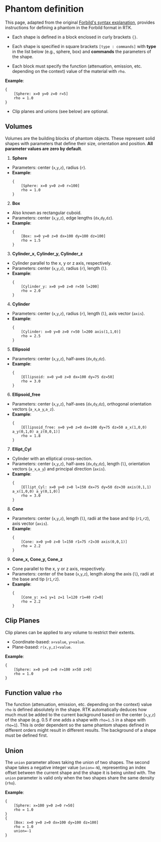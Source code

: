 # Phantom definition

This page, adapted from the original [Forbild's syntax explanation](https://www.dkfz.de/en/roentgenbildgebung/ct/CT_Phantoms/Head_Phantom/How-to-define-a-phantom.pdf), provides instructions for defining a phantom in the Forbild format in RTK.

- Each shape is defined in a block enclosed in curly brackets `{}`.
- Each shape is specified in square brackets `[type : commands]`
with **type** in the list below (e.g., sphere, box) and **commands** the parameters of the shape.

- Each block must specify the function (attenuation, emission, etc. depending on the context) value of the material with `rho`.

**Example**:
```
{
    [Sphere: x=0 y=0 z=0 r=5]
    rho = 1.0
}
```
- Clip planes and unions (see below) are optional.

## Volumes

Volumes are the building blocks of phantom objects. These represent solid shapes with parameters that define their size, orientation and position.
**All parameter values are zero by default**.

1. **Sphere**
- Parameters: center (`x`,`y`,`z`), radius (`r`).
- **Example**:
    ```
    {
        [Sphere: x=0 y=0 z=0 r=100]
        rho = 1.0
    }
    ```

2. **Box**
- Also known as rectangular cuboid.
- Parameters: center (`x`,`y`,`z`), edge lengths (`dx`,`dy`,`dz`).
- **Example**:
    ```
    {
        [Box: x=0 y=0 z=0 dx=100 dy=100 dz=100]
        rho = 1.5
    }
    ```

3. **Cylinder_x, Cylinder_y, Cylinder_z**
- Cylinder parallel to the x, y or z axis, respectively.
- Parameters: center (`x`,`y`,`z`), radius (`r`), length (`l`).
- **Example**:
    ```
    {
        [Cylinder_y: x=0 y=0 z=0 r=50 l=200]
        rho = 2.0
    }
    ```

4. **Cylinder**
- Parameters: center (`x`,`y`,`z`), radius (`r`), length (`l`), axis vector (`axis`).
- **Example**:
    ```
    {
        [Cylinder: x=0 y=0 z=0 r=50 l=200 axis(1,1,0)]
        rho = 2.5
    }
    ```

5. **Ellipsoid**
- Parameters: center (`x`,`y`,`z`), half-axes (`dx`,`dy`,`dz`).
- **Example**:
    ```
    {
        [Ellipsoid: x=0 y=0 z=0 dx=100 dy=75 dz=50]
        rho = 3.0
    }
    ```

6. **Ellipsoid_free**
- Parameters: center (`x`,`y`,`z`), half-axes (`dx`,`dy`,`dz`), orthogonal orientation vectors (`a_x`,`a_y`,`a_z`).
- **Example**:
    ```
    {
        [Ellipsoid_free: x=0 y=0 z=0 dx=100 dy=75 dz=50 a_x(1,0,0) a_y(0,1,0) a_z(0,0,1)]
        rho = 1.8
    }
    ```

7. **Ellipt_Cyl**
- Cylinder with an elliptical cross-section.
- Parameters: center (`x`,`y`,`z`), half-axes (`dx`,`dy`,`dz`), length (`l`), orientation vectors (`a_x`,`a_y`) and principal direction (`axis`).
- **Example**:
    ```
    {
        [Ellipt_Cyl: x=0 y=0 z=0 l=150 dx=75 dy=50 dz=30 axis(0,1,1) a_x(1,0,0) a_y(0,1,0)]
        rho = 3.0
    }
    ```

8. **Cone**
- Parameters: center (`x`,`y`,`z`), length (`l`), radii at the base and tip (`r1`,`r2`), axis vector (`axis`).
- **Example**:
    ```
    {
        [Cone: x=0 y=0 z=0 l=150 r1=75 r2=30 axis(0,0,1)]
        rho = 2.2
    }
    ```

9. **Cone_x, Cone_y, Cone_z**
- Cone parallel to the x, y or z axis, respectively.
- Parameters: center of the base (`x`,`y`,`z`), length along the axis (`l`), radii at the base and tip (`r1`,`r2`).
- **Example**:
    ```
    {
        [Cone_y: x=1 y=1 z=1 l=120 r1=40 r2=0]
        rho = 2.2
    }
    ```

## Clip Planes

Clip planes can be applied to any volume to restrict their extents.
- Coordinate-based: `x<value`, `y>value`.
- Plane-based: `r(x,y,z)<value`.

**Example**:
```
{
    [Sphere: x=0 y=0 z=0 r=100 x<50 z>0]
    rho = 1.0
}
```

## Function value `rho`

The function (attenuation, emission, etc. depending on the context) value `rho` is defined absolutely in the shape. RTK automatically deduces how much must be added to the current background based on the center (`x`,`y`,`z`) of the shape (e.g. 0.5 if one adds a shape with `rho=1.5` in a shape with `rho=1`). This is order dependent so the same phantom shapes defined in different orders might result in different results. The background of a shape must be defined first.

## Union

The `union` parameter allows taking the union of two shapes. The second shape takes a negative integer value (`union=-N`), representing an index offset between the current shape and the shape it is being united with.
The `union` parameter is valid only when the two shapes share the same density (`rho`).

**Example**:
```
{
    [Sphere: x=100 y=0 z=0 r=50]
    rho = 1.0
}
{
    [Box: x=0 y=0 z=0 dx=100 dy=100 dz=100]
    rho = 1.0
    union=-1
}
```
